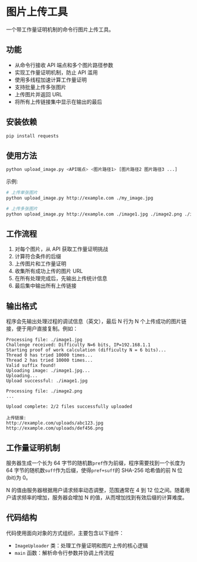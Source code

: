 # 图片上传工具

一个带工作量证明机制的命令行图片上传工具。

## 功能

- 从命令行接收 API 端点和多个图片路径参数
- 实现工作量证明机制，防止 API 滥用
- 使用多线程加速计算工作量证明
- 支持批量上传多张图片
- 上传图片并返回 URL
- 将所有上传链接集中显示在输出的最后

## 安装依赖

```bash
pip install requests
```

## 使用方法

```bash
python upload_image.py <API端点> <图片路径1> [图片路径2 图片路径3 ...]
```

示例:

```bash
# 上传单张图片
python upload_image.py http://example.com ./my_image.jpg

# 上传多张图片
python upload_image.py http://example.com ./image1.jpg ./image2.png ./image3.gif
```

## 工作流程

1. 对每个图片，从 API 获取工作量证明挑战
2. 计算符合条件的后缀
3. 上传图片和工作量证明
4. 收集所有成功上传的图片 URL
5. 在所有处理完成后，先输出上传统计信息
6. 最后集中输出所有上传链接

## 输出格式

程序会先输出处理过程的调试信息（英文），最后 N 行为 N 个上传成功的图片链接，便于用户直接复制。例如：

```
Processing file: ./image1.jpg
Challenge received: Difficulty N=6 bits, IP=192.168.1.1
Starting proof of work calculation (difficulty N = 6 bits)...
Thread 0 has tried 10000 times...
Thread 2 has tried 10000 times...
Valid suffix found!
Uploading image: ./image1.jpg...
Uploading...
Upload successful: ./image1.jpg

Processing file: ./image2.png
...

Upload complete: 2/2 files successfully uploaded

上传链接:
http://example.com/uploads/abc123.jpg
http://example.com/uploads/def456.png
```

## 工作量证明机制

服务器生成一个长为 64 字节的随机数`pref`作为前缀，程序需要找到一个长度为 64 字节的随机数`suff`作为后缀，使得`pref+suff`的 SHA-256 哈希值的前 N 位(bit)为 0。

N 的值由服务器根据用户请求频率动态调整，范围通常在 4 到 12 位之间。随着用户请求频率的增加，服务器会增加 N 的值，从而增加找到有效后缀的计算难度。

## 代码结构

代码使用面向对象的方式组织，主要包含以下组件：

- `ImageUploader` 类：处理工作量证明和图片上传的核心逻辑
- `main` 函数：解析命令行参数并协调上传流程
